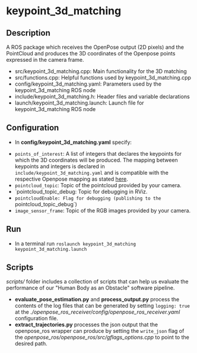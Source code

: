 # keypoint_3d_matching

## Description
A ROS package which receives the OpenPose output (2D pixels) and the PointCloud  and produces the 3D coordinates of the Openpose points expressed in the camera frame. 

- src/keypoint_3d_matching.cpp: Main functionality for the 3D matching
- src/functions.cpp: Helpful functions used by keypoint_3d_matching.cpp
- config/keypoint_3d_matching.yaml: Parameters used by the keypoint_3d_matching ROS node
- include/keypoint_3d_matching.h: Header files and variable declarations
- launch/keypoint_3d_matching.launch: Launch file for keypoint_3d_matching ROS node

## Configuration
- In <b>config/keypoint_3d_matching.yaml</b> specify:
* `points_of_interest`: A list of integers that declares the keypoints for which the 3D coordinates will be produced. The mapping between keypoints and integers is declared in `include/keypoint_3d_matching.yaml` and is compatible with the respective Openpose mapping as stated [here](https://github.com/CMU-Perceptual-Computing-Lab/openpose/blob/master/src/openpose/pose/poseParameters.cpp). 
* `pointcloud_topic`: Topic of the pointcloud provided by your camera. 
* `pointcloud_topic_debug: Topic for debugging in RViz.
* `pointcloudEnable: Flag for debugging (publishing to the `pointcloud_topic_debug`)
* `image_sensor_frame`: Topic of the RGB images provided by your camera.

## Run
- In a terminal run `roslaunch keypoint_3d_matching keypoint_3d_matching.launch`


## Scripts

_scripts/_ folder includes a collection of scripts that can help us evaluate the performance of our "Human Body as an Obstacle" software pipeline.
* **evaluate_pose_estimation.py** and **process_output.py** process the contents of the log files that can be generated by setting ```logging: true``` at the *./openpose_ros_receiver/config/openpose_ros_receiver.yaml* configuration file.
* **extract_trajectories.py** processes the json output that the openpose_ros wrapper can produce by setting the ```write_json``` flag of the *openpose_ros/openpose_ros/src/gflags_options.cpp* to point to the desired path. 
